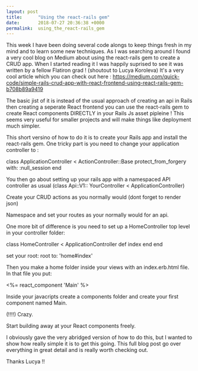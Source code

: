```yaml
---
layout: post
title:      "Using the react-rails gem"
date:       2018-07-27 20:36:38 +0000
permalink:  using_the_react-rails_gem
---
```



This week I have been doing several code alongs to keep things fresh in my mind and to learn some new techniques. 
As I was searching around I found a very cool blog on Medium about using the react-rails gem to create a CRUD app. 
When I started reading it I was happily suprised to see it was written by a fellow Flatiron grad ! (shoutout to Lucya Koroleva)
It's a very cool article which you can check out here :
https://medium.com/quick-code/simple-rails-crud-app-with-react-frontend-using-react-rails-gem-b708b89a9419

The basic jist of it is instead of the usual approach of creating an api in Rails then creating a seperate React frontend you can use the react-rails gem to create React components DIRECTLY in your Rails Js asset pipleine !
This seems very useful for smaller projects and will make things like deployment much simpler.

This short versino of how to do it is to create your Rails app and install the react-rails gem. 
One tricky part is you need to change your application controller to :

class ApplicationController < ActionController::Base
 protect_from_forgery with: :null_session
end

You then go about setting up your rails app with a namespaced API controller as usual 
(class Api::V1:: YourController < ApplicationController)

Create your CRUD actions as you normally would (dont forget to render json)

Namespace and set your routes as your normally would for an api.

One more bit of difference is you need to set up a HomeController top level in your controller folder:

class HomeController < ApplicationController
  def index
  end
end

set your root:
 root to: 'home#index'
 
 Then you make a home folder inside your views with an index.erb.html file. In that file you put:
 
 <%= react_component 'Main' %>
 
 Inside your javacripts create a components folder and create your first component named Main.
 
 (!!!!) Crazy. 
 
 Start building away at your React components freely. 
 
 I obviously gave the very abridged version of how to do this, but I wanted to show how really simple it is to get this going. This full blog post go over everything in great detail and is really worth checking out. 
 
 Thanks Lucya !!
 
 
 
 


